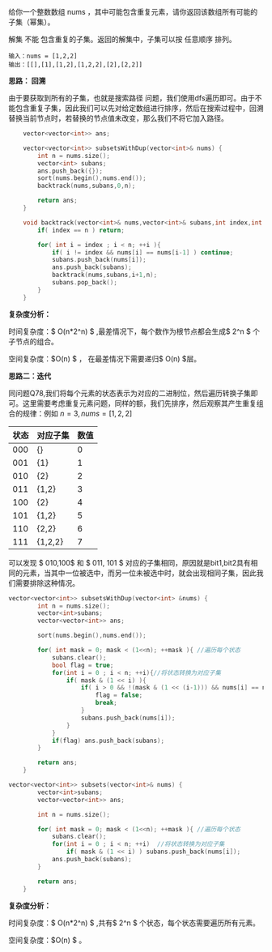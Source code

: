 给你一个整数数组 nums ，其中可能包含重复元素，请你返回该数组所有可能的子集（幂集）。

解集 不能 包含重复的子集。返回的解集中，子集可以按 任意顺序 排列。



```
输入：nums = [1,2,2]
输出：[[],[1],[1,2],[1,2,2],[2],[2,2]]
```



<b>思路： 回溯</b>

由于要获取到所有的子集，也就是搜索路径 问题，我们使用dfs遍历即可。由于不能包含重复子集，因此我们可以先对给定数组进行排序，然后在搜索过程中，回溯替换当前节点时，若替换的节点值未改变，那么我们不将它加入路径。

```c++
	vector<vector<int>> ans;

    vector<vector<int>> subsetsWithDup(vector<int>& nums) {
        int n = nums.size();
        vector<int> subans;
        ans.push_back({});
        sort(nums.begin(),nums.end());
        backtrack(nums,subans,0,n);

        return ans;
    }

    void backtrack(vector<int>& nums,vector<int>& subans,int index,int n){
        if( index == n ) return;

        for( int i = index ; i < n; ++i ){
            if( i != index && nums[i] == nums[i-1] ) continue;
            subans.push_back(nums[i]);
            ans.push_back(subans);
            backtrack(nums,subans,i+1,n);
            subans.pop_back();
        }
    }
```

<b>复杂度分析：</b>

时间复杂度：$ O(n*2^n) $ ,最差情况下，每个数作为根节点都会生成$ 2^n $ 个子节点的组合。

空间复杂度：$O(n) $ ， 在最差情况下需要递归$ O(n) $层。



<b>思路二：迭代</b>

同问题Q78,我们将每个元素的状态表示为对应的二进制位，然后遍历转换子集即可。这里需要考虑重复元素问题，同样的额，我们先排序，然后观察其产生重复组合的规律：例如 $n = 3, nums=[1,2,2]$ 

| 状态 | 对应子集 | 数值 |
| ---- | -------- | ---- |
| 000  | {}       | 0    |
| 001  | {1}      | 1    |
| 010  | {2}      | 2    |
| 011  | {1,2}    | 3    |
| 100  | {2}      | 4    |
| 101  | {1,2}    | 5    |
| 110  | {2,2}    | 6    |
| 111  | {1,2,2}  | 7    |

 可以发现 $ 010,100$ 和 $ 011, 101 $ 对应的子集相同，原因就是bit1,bit2具有相同的元素，当其中一位被选中，而另一位未被选中时，就会出现相同子集，因此我们需要排除这种情况。

```c++
vector<vector<int>> subsetsWithDup(vector<int> &nums) {
        int n = nums.size();
        vector<int>subans;
        vector<vector<int>> ans;

        sort(nums.begin(),nums.end());

        for( int mask = 0; mask < (1<<n); ++mask ){ //遍历每个状态
            subans.clear();
            bool flag = true;
            for(int i = 0 ; i < n; ++i){//将状态转换为对应子集
                if( mask & (1 << i) ){
                    if( i > 0 && !(mask & (1 << (i-1))) && nums[i] == nums[i-1] ){ //相同则不更新
                        flag = false;
                        break;
                    }
                    subans.push_back(nums[i]);
                }
            }   
            if(flag) ans.push_back(subans);
        }

        return ans;
    }
```



```c++
vector<vector<int>> subsets(vector<int>& nums) {
        vector<int>subans;
        vector<vector<int>> ans;

        int n = nums.size();

        for( int mask = 0; mask < (1<<n); ++mask ){ //遍历每个状态
            subans.clear();
            for(int i = 0 ; i < n; ++i)  //将状态转换为对应子集
                if( mask & (1 << i) ) subans.push_back(nums[i]);
            ans.push_back(subans);
        }

        return ans;
    }
```

<b>复杂度分析：</b>

时间复杂度：$ O(n*2^n) $ ,共有$ 2^n $ 个状态，每个状态需要遍历所有元素。

空间复杂度：$O(n) $ 。

